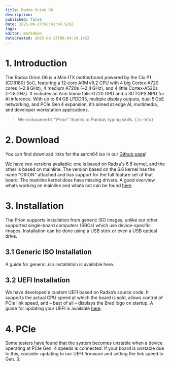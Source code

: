 ```yaml
---
title: Radxa Orion O6
description: 
published: false
date: 2025-09-17T08:41:46.929Z
tags: 
editor: markdown
dateCreated: 2025-09-17T06:04:34.142Z
---
```


# 1. Introduction
The Radxa Orion O6 is a Mini‑ITX motherboard powered by the Cix P1 (CD8180) SoC, featuring a 12‑core ARM v9.2 CPU with 4 big Cortex‑A720 cores (~2.8 GHz), 4 medium A720s (~2.4 GHz), and 4 little Cortex‑A520s (~1.8 GHz).  It includes an Arm Immortalis‑G720 GPU and a 30 TOPS NPU for AI inference.  With up to 64 GB LPDDR5, multiple display outputs, dual 5 GbE networking, and PCIe Gen 4 expansion, it’s aimed at edge AI, multimedia, and developer workstation applications.

> We nicknamed it "*Prion*" thanks to Pandas typing skills.
{.is-info}


# 2. Download
You can find download links for the aarch64 iso in our [Github page](https://github.com/BredOS/bredos-iso/releases/latest)!

We have two versions available: one is based on Radxa's 6.6 kernel, and the other is based on mainline. The version based on the 6.6 kernel has the name "ORION" attached and has support for the full feature set of that board. The mainline kernel does have missing drivers. A good overview whats working on mainline and whats not can be found [here](https://github.com/System64fumo/linux/blob/main/hardware/devices/arm/radxa/orion/orion.md).

# 3. Installation 

The Prion supports installation from generic ISO images, unlike our other supported single-board computers (SBCs) which use device-specific images. Installation can be done using a USB stick or even a USB optical drive. 
## 3.1 Generic ISO Installation 

A guide for generic .iso installation is available here. 
## 3.2 UEFI Installation 

We have developed a custom UEFI based on Radxa’s source code. It supports the actual CPU speed at which the board is sold, allows control of PCIe link speed, and – best of all – displays the Bred logo on startup. A guide for updating your UEFI is available [here](/en/radxa-orion-o6/prion-uefi-installation). 

# 4. PCIe
Some testers have found that the system becomes unstable when a device operating at PCIe Gen. 4 speeds is connected. If your board is unstable due to this, consider updating to our UEFI firmware and setting the link speed to Gen. 3.